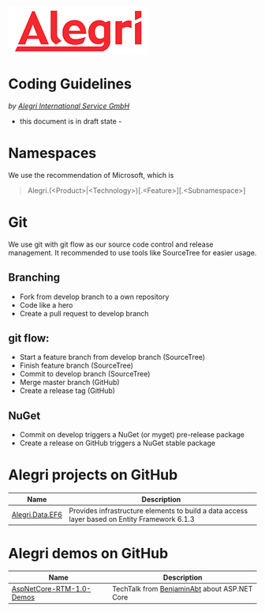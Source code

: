 [![Alegri](Alegri-Logo.png)](http://www.alegri.eu)

# Coding Guidelines
*by [Alegri International Service GmbH](http://www.alegri.eu)*

- this document is in draft state -

# Namespaces

We use the recommendation of Microsoft, which is
> Alegri.(&lt;Product&gt;|&lt;Technology&gt;)[.&lt;Feature&gt;][.&lt;Subnamespace&gt;]

# Git
We use git with git flow as our source code control and release management.
It recommended to use tools like SourceTree for easier usage.

## Branching
- Fork from develop branch to a own repository
- Code like a hero
- Create a pull request to develop branch

## git flow:
- Start a feature branch from develop branch (SourceTree)
- Finish feature branch (SourceTree)
- Commit to develop branch (SourceTree)
- Merge master branch (GitHub)
- Create a release tag (GitHub)

## NuGet
- Commit on develop triggers a NuGet (or myget) pre-release package
- Create a release on GitHub triggers a NuGet stable package

# Alegri projects on GitHub

| Name | Description |
|---|---|
| [Alegri.Data.EF6](https://github.com/AlegriGroup/Alegri.Data.EF6) | Provides infrastructure elements to build a data access layer based on Entity Framework 6.1.3 |

# Alegri demos on GitHub
| Name | Description |
|---|---|
| [AspNetCore-RTM-1.0-Demos](https://github.com/AlegriGroup/AspNetCore-RTM-1.0-Demos) | TechTalk from [BenjaminAbt](https://github.com/BenjaminAbt) about ASP.NET Core |
